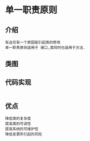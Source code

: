 # 单一职责原则

## 介绍 
    
    有且仅有一个原因能引起类的修改
    单一职责原则适用于 接口,类同时也适用于方法.

## 类图

## 代码实现

``` java


```

## 优点

    降低类的复杂度
    提高类的可读性
    提高系统的可维护性
    降低变更所引起的风险